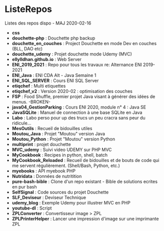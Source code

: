 # ListeRepos
Listes des repos dispo - MAJ 2020-02-16

- **css**
- **douchette-php** : Douchette php backup
- **douchette_en_couches** : Project Douchette en mode Dev en couches (BLL, DAO etc)
- **douchette_udemy** : Projet douchette mode Udemy (MVC)
- **ellylldhan.github.io** : Web Server
- **ENI_2019_2021** : Repo pour tous les travaux re: Alternance ENI 2019-2021
- **ENI_Java** : ENI CDA Alt - Java Semaine 1
- **ENI_SQL_SERVER** : Cours ENI SQL Server
- **etiqchef** : Multi etiquettes
- **etiqchef_v2** : Version 2020-02 : optimisation des couches
- **FSP** : Food Shuffle, premier projet Java visant à générer des idées de menus. -BROKEN-
- **java04_GestionParking** : Cours ENI 2020, module n° 4 : Java SE
- **JavaSQLite** : Manuel de connection à une base SQLite en Java
- **Labo** : Labo perso pour up des trucs un peu cracra sans peur du ridicule...
- **MesOutils** : Recueil de bidouilles utiles
- **Moutou_Java** : Projet "Moutou" version Java
- **Moutou_Python** : Projet "Moutou" version Python
- **multiprint** : projet douchette
- **MVC_udemy** : Suivi video UDEMY sur PHP MVC
- **MyCookbook** : Recipes in python, shell, batch
- **MyCookbook_Reloaded** : Recueil de bidouilles et de bouts de code qui me servent régulièrement. (Shell/Bash, Python, etc.)
- **myebooks** : API myebook PHP
- **Nutridata** : Données de nutritition
- **pure-bash-bible** : Clone d'un repo existant - Bible de solutions ecrites en pur bash
- **SelfSignal** : Code sources du projet Douchette
- **SLF_Deviseur** : Deviseur Technique
- **udemy_blog** : Exemple Udemy pour illustrer MVC en PHP
- **youtube-dl** : Script
- **ZPLConverter** : Convertisseur image > ZPL
- **ZPLPrinterHelper** : Lancer une impression d'image sur une imprimante ZPL
